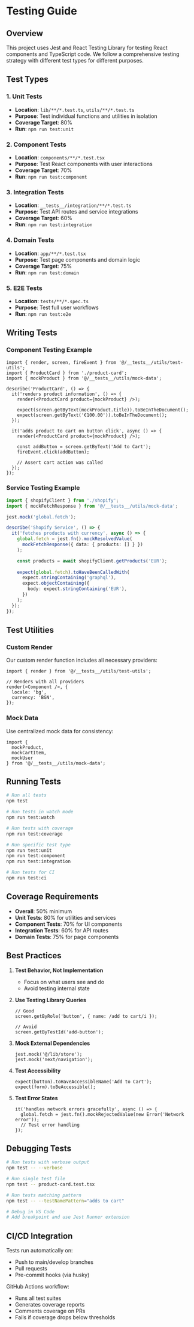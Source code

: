# Testing Guide

## Overview

This project uses Jest and React Testing Library for testing React components and TypeScript code. We follow a comprehensive testing strategy with different test types for different purposes.

## Test Types

### 1. Unit Tests
- **Location**: `lib/**/*.test.ts`, `utils/**/*.test.ts`
- **Purpose**: Test individual functions and utilities in isolation
- **Coverage Target**: 80%
- **Run**: `npm run test:unit`

### 2. Component Tests
- **Location**: `components/**/*.test.tsx`
- **Purpose**: Test React components with user interactions
- **Coverage Target**: 70%
- **Run**: `npm run test:component`

### 3. Integration Tests
- **Location**: `__tests__/integration/**/*.test.ts`
- **Purpose**: Test API routes and service integrations
- **Coverage Target**: 60%
- **Run**: `npm run test:integration`

### 4. Domain Tests
- **Location**: `app/**/*.test.tsx`
- **Purpose**: Test page components and domain logic
- **Coverage Target**: 75%
- **Run**: `npm run test:domain`

### 5. E2E Tests
- **Location**: `tests/**/*.spec.ts`
- **Purpose**: Test full user workflows
- **Run**: `npm run test:e2e`

## Writing Tests

### Component Testing Example

```tsx
import { render, screen, fireEvent } from '@/__tests__/utils/test-utils';
import { ProductCard } from './product-card';
import { mockProduct } from '@/__tests__/utils/mock-data';

describe('ProductCard', () => {
  it('renders product information', () => {
    render(<ProductCard product={mockProduct} />);
    
    expect(screen.getByText(mockProduct.title)).toBeInTheDocument();
    expect(screen.getByText('€100.00')).toBeInTheDocument();
  });

  it('adds product to cart on button click', async () => {
    render(<ProductCard product={mockProduct} />);
    
    const addButton = screen.getByText('Add to Cart');
    fireEvent.click(addButton);
    
    // Assert cart action was called
  });
});
```

### Service Testing Example

```ts
import { shopifyClient } from './shopify';
import { mockFetchResponse } from '@/__tests__/utils/mock-data';

jest.mock('global.fetch');

describe('Shopify Service', () => {
  it('fetches products with currency', async () => {
    global.fetch = jest.fn().mockResolvedValue(
      mockFetchResponse({ data: { products: [] } })
    );

    const products = await shopifyClient.getProducts('EUR');
    
    expect(global.fetch).toHaveBeenCalledWith(
      expect.stringContaining('graphql'),
      expect.objectContaining({
        body: expect.stringContaining('EUR'),
      })
    );
  });
});
```

## Test Utilities

### Custom Render
Our custom render function includes all necessary providers:

```tsx
import { render } from '@/__tests__/utils/test-utils';

// Renders with all providers
render(<Component />, {
  locale: 'bg',
  currency: 'BGN',
});
```

### Mock Data
Use centralized mock data for consistency:

```tsx
import { 
  mockProduct, 
  mockCartItem, 
  mockUser 
} from '@/__tests__/utils/mock-data';
```

## Running Tests

```bash
# Run all tests
npm test

# Run tests in watch mode
npm run test:watch

# Run tests with coverage
npm run test:coverage

# Run specific test type
npm run test:unit
npm run test:component
npm run test:integration

# Run tests for CI
npm run test:ci
```

## Coverage Requirements

- **Overall**: 50% minimum
- **Unit Tests**: 80% for utilities and services
- **Component Tests**: 70% for UI components
- **Integration Tests**: 60% for API routes
- **Domain Tests**: 75% for page components

## Best Practices

1. **Test Behavior, Not Implementation**
   - Focus on what users see and do
   - Avoid testing internal state

2. **Use Testing Library Queries**
   ```tsx
   // Good
   screen.getByRole('button', { name: /add to cart/i });
   
   // Avoid
   screen.getByTestId('add-button');
   ```

3. **Mock External Dependencies**
   ```tsx
   jest.mock('@/lib/store');
   jest.mock('next/navigation');
   ```

4. **Test Accessibility**
   ```tsx
   expect(button).toHaveAccessibleName('Add to Cart');
   expect(form).toBeAccessible();
   ```

5. **Test Error States**
   ```tsx
   it('handles network errors gracefully', async () => {
     global.fetch = jest.fn().mockRejectedValue(new Error('Network error'));
     // Test error handling
   });
   ```

## Debugging Tests

```bash
# Run tests with verbose output
npm test -- --verbose

# Run single test file
npm test -- product-card.test.tsx

# Run tests matching pattern
npm test -- --testNamePattern="adds to cart"

# Debug in VS Code
# Add breakpoint and use Jest Runner extension
```

## CI/CD Integration

Tests run automatically on:
- Push to main/develop branches
- Pull requests
- Pre-commit hooks (via husky)

GitHub Actions workflow:
- Runs all test suites
- Generates coverage reports
- Comments coverage on PRs
- Fails if coverage drops below thresholds